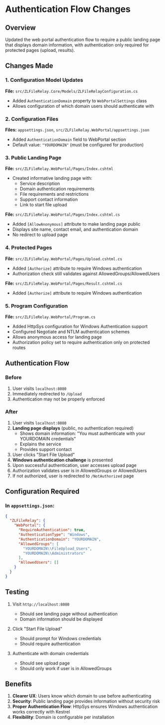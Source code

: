 # Authentication Flow Changes

## Overview
Updated the web portal authentication flow to require a public landing page that displays domain information, with authentication only required for protected pages (upload, results).

## Changes Made

### 1. Configuration Model Updates
**File:** `src/ZLFileRelay.Core/Models/ZLFileRelayConfiguration.cs`
- Added `AuthenticationDomain` property to `WebPortalSettings` class
- Allows configuration of which domain users should authenticate with

### 2. Configuration Files
**Files:** `appsettings.json`, `src/ZLFileRelay.WebPortal/appsettings.json`
- Added `AuthenticationDomain` field to WebPortal section
- Default value: `"YOURDOMAIN"` (must be configured for production)

### 3. Public Landing Page
**File:** `src/ZLFileRelay.WebPortal/Pages/Index.cshtml`
- Created informative landing page with:
  - Service description
  - Domain authentication requirements
  - File requirements and restrictions
  - Support contact information
  - Link to start file upload

**File:** `src/ZLFileRelay.WebPortal/Pages/Index.cshtml.cs`
- Added `[AllowAnonymous]` attribute to make landing page public
- Displays site name, contact email, and authentication domain
- No redirect to upload page

### 4. Protected Pages
**File:** `src/ZLFileRelay.WebPortal/Pages/Upload.cshtml.cs`
- Added `[Authorize]` attribute to require Windows authentication
- Authorization check still validates against AllowedGroups/AllowedUsers

**File:** `src/ZLFileRelay.WebPortal/Pages/Result.cshtml.cs`
- Added `[Authorize]` attribute to require Windows authentication

### 5. Program Configuration
**File:** `src/ZLFileRelay.WebPortal/Program.cs`
- Added HttpSys configuration for Windows Authentication support
- Configured Negotiate and NTLM authentication schemes
- Allows anonymous access for landing page
- Authorization policy set to require authentication only on protected routes

## Authentication Flow

### Before
1. User visits `localhost:8080`
2. Immediately redirected to `/Upload`
3. Authentication may not be properly enforced

### After
1. User visits `localhost:8080`
2. **Landing page displays** (public, no authentication required)
   - Shows domain information: "You must authenticate with your YOURDOMAIN credentials"
   - Explains the service
   - Provides support contact
3. User clicks "Start File Upload"
4. **Windows authentication challenge** is presented
5. Upon successful authentication, user accesses upload page
6. Authorization validates user is in AllowedGroups or AllowedUsers
7. If not authorized, user is redirected to `/NotAuthorized` page

## Configuration Required

### In `appsettings.json`:
```json
{
  "ZLFileRelay": {
    "WebPortal": {
      "RequireAuthentication": true,
      "AuthenticationType": "Windows",
      "AuthenticationDomain": "YOURDOMAIN",
      "AllowedGroups": [
        "YOURDOMAIN\\FileUpload_Users",
        "YOURDOMAIN\\Administrators"
      ],
      "AllowedUsers": []
    }
  }
}
```

## Testing

1. Visit `http://localhost:8080`
   - Should see landing page without authentication
   - Domain information should be displayed
   
2. Click "Start File Upload"
   - Should prompt for Windows credentials
   - Should require authentication
   
3. Authenticate with domain credentials
   - Should see upload page
   - Should only work if user is in AllowedGroups

## Benefits

1. **Clearer UX**: Users know which domain to use before authenticating
2. **Security**: Public landing page provides information without security risk
3. **Proper Authentication Flow**: HttpSys ensures Windows authentication works correctly with Kestrel
4. **Flexibility**: Domain is configurable per installation

